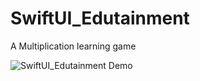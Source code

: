 # SwiftUI_Edutainment
A Multiplication learning game 

![SwiftUI_Edutainment Demo](Demo/Multiply_Group_padding.gif)
